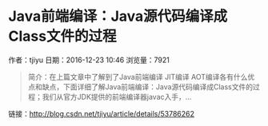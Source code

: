 # Java前端编译：Java源代码编译成Class文件的过程
作者：tjiyu
日期：2016-12-23 10:46
浏览量：7921
> 简介：在上篇文章中了解到了Java前端编译 JIT编译 AOT编译各有什么优点和缺点，下面详细了解Java前端编译：Java源代码编译成Class文件的过程；我们从官方JDK提供的前端编译器javac入手，...

 链接：http://blog.csdn.net/tjiyu/article/details/53786262
